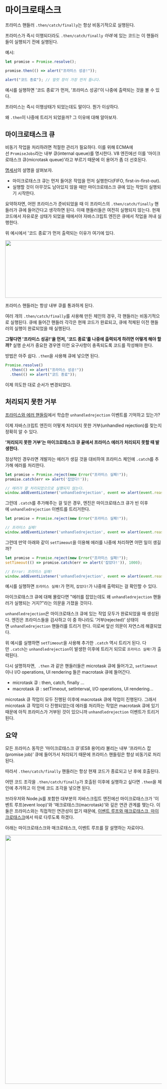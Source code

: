 # 마이크로태스크

프라미스 핸들러 `.then/catch/finally`는 항상 비동기적으로 실행된다.

프라미스가 즉시 이행되더라도 `.then/catch/finally` _아래_ 에 있는 코드는 이 핸들러들이 실행되기 전에 실행된다.

예시:
```js
let promise = Promise.resolve();

promise.then(() => alert("프라미스 성공!"));

alert("코드 종료"); // 얼럿 창이 가장 먼저 뜹니다.
```

예시를 실행하면 '코드 종료’가 먼저, '프라미스 성공!'이 나중에 출력되는 것을 볼 수 있다.

프라미스는 즉시 이행상태가 되었는데도 말이다. 뭔가 이상하다.

왜 `.then`이 나중에 트리거 되었을까? 그 이유에 대해 알아보자.

## 마이크로태스크 큐

비동기 작업을 처리하려면 적절한 관리가 필요하다. 이를 위해 ECMA에선 `PromiseJobs`라는 내부 큐(internal queue)를 명시한다. V8 엔진에선 이를 '마이크로태스크 큐(microtask queue)'라고 부르기 때문에 이 용어가 좀 더 선호된다.

[명세서](https://tc39.github.io/ecma262/#sec-jobs-and-job-queues)의 설명을 살펴보자.

- 마이크로태스크 큐는 먼저 들어온 작업을 먼저 실행한다(FIFO, first-in-first-out).
- 실행할 것이 아무것도 남아있지 않을 때만 마이크로태스크 큐에 있는 작업이 실행되기 시작한다.

요약하자면, 어떤 프라미스가 준비되었을 때 이 프라미스의 `.then/catch/finally` 핸들러가 큐에 들어간다고 생각하면 된다. 이때 핸들러들은 여전히 실행되지 않는다. 현재 코드에서 자유로운 상태가 되었을 때에서야 자바스크립트 엔진은 큐에서 작업을 꺼내 실행한다.

위 예시에서 '코드 종료’가 먼저 출력되는 이유가 여기에 있다.

<img src="https://ko.javascript.info/article/microtask-queue/promiseQueue.svg" alt="" width="600" height="185">

프라미스 핸들러는 항상 내부 큐를 통과하게 된다.

여러 개의 `.then/catch/finally`를 사용해 만든 체인의 경우, 각 핸들러는 비동기적으로 실행된다. 큐에 들어간 핸들러 각각은 현재 코드가 완료되고, 큐에 적체된 이전 핸들러의 실행이 완료되었을 때 실행된다.

**그렇다면 '프라미스 성공!'을 먼저, '코드 종료’를 나중에 출력되게 하려면 어떻게 해야 할까?** 실행 순서가 중요한 경우엔 이런 요구사항이 충족되도록 코드를 작성해야 한다.

방법은 아주 쉽다. `.then`을 사용해 큐에 넣으면 된다.

```js
Promise.resolve()
  .then(() => alert("프라미스 성공!"))
  .then(() => alert("코드 종료"));
```

이제 의도한 대로 순서가 변경되었다.

## 처리되지 못한 거부

[프라미스와 에러 핸들링](https://ko.javascript.info/promise-error-handling)에서 학습한 `unhandledrejection` 이벤트를 기억하고 있는가?

이제 자바스크립트 엔진이 어떻게 처리되지 못한 거부(unhandled rejection)를 찾는지 정확히 알 수 있다.

**’처리되지 못한 거부’는 마이크로태스크 큐 끝에서 프라미스 에러가 처리되지 못할 때 발생한다.**

정상적인 경우라면 개발자는 에러가 생길 것을 대비하여 프라미스 체인에 `.catch`를 추가해 에러를 처리한다.

```js
let promise = Promise.reject(new Error("프라미스 실패!"));
promise.catch(err => alert('잡았다!'));

// 에러가 잘 처리되었으므로 실행되지 않는다.
window.addEventListener('unhandledrejection', event => alert(event.reason));
```

그런데 `.catch`를 추가해주는 걸 잊은 경우, 엔진은 마이크로태스크 큐가 빈 이후에 `unhandledrejection` 이벤트를 트리거한다.

```js
let promise = Promise.reject(new Error("프라미스 실패!"));

// 프라미스 실패!
window.addEventListener('unhandledrejection', event => alert(event.reason));
```

그런데 만약 아래와 같이 `setTimeout`을 이용해 에러를 나중에 처리하면 어떤 일이 생길까?

```js
let promise = Promise.reject(new Error("프라미스 실패!"));
setTimeout(() => promise.catch(err => alert('잡았다!')), 1000);

// Error: 프라미스 실패!
window.addEventListener('unhandledrejection', event => alert(event.reason));
```

예시를 실행하면 `프라미스 실패!`가 먼저, `잡았다!`가 나중에 출력되는 걸 확인할 수 있다.

마이크로태스크 큐에 대해 몰랐다면 "에러를 잡았는데도 왜 `unhandledrejection` 핸들러가 실행되는 거지?"라는 의문을 가졌을 것이다.

`unhandledrejection`은 마이크로태스크 큐에 있는 작업 모두가 완료되었을 때 생성된다. 엔진은 프라미스들을 검사하고 이 중 하나라도 ‘거부(rejected)’ 상태이면 `unhandledrejection` 핸들러를 트리거 한다. 이로써 앞선 의문이 자연스레 해결되었다.

위 예시를 실행하면 `setTimeout`을 사용해 추가한 `.catch` 역시 트리거 된다. 다만 `.catch`는 `unhandledrejection`이 발생한 이후에 트리거 되므로 `프라미스 실패!`가 출력된다.

다시 설명하자면,  `.then` 과 같은 핸들러들은 microtask 큐에 들어가고, `setTimeout` 이나 I/O operations, UI rendering 들은 macrotask 큐에 들어간다.  
* microtask 큐 : then, catch, finally ...  
* macrotask 큐 : setTimeout, setInterval, I/O operations, UI rendering...

microtask 큐 작업이 모두 진행된 이후에 macrotask 큐에 작업이 진행된다. 그래서 microtask 큐 작업이 다 진행되었는데 에러를 처리하는 작업은 macrotask 큐에 있기 때문에 아직 프라미스가 거부된 것이 있으니까 `unhandledrejection` 이벤트가 트리거 된다.

## 요약

모든 프라미스 동작은 ‘마이크로태스크 큐’(ES8 용어)라 불리는 내부 ‘프라미스 잡(promise job)’ 큐에 들어가서 처리되기 때문에 프라미스 핸들링은 항상 비동기로 처리된다.

따라서 `.then/catch/finally` 핸들러는 항상 현재 코드가 종료되고 난 후에 호출된다.

어떤 코드 조각을 `.then/catch/finally`가 호출된 이후에 실행하고 싶다면 `.then`을 체인에 추가하고 이 안에 코드 조각을 넣으면 된다.

브라우저와 Node.js를 포함한 대부분의 자바스크립트 엔진에선 마이크로태스크가 '이벤트 루프(event loop)'와 '매크로태스크(macrotask)'와 깊은 연관 관계를 맺는다. 이 둘은 프라미스와는 직접적인 연관성이 없기 때문에, [이벤트 루프와 매크로태스크, 마이크로태스크](https://ko.javascript.info/event-loop)에서 따로 다루도록 하겠다.

아래는 마이크로태스크와 매크로태스크, 이벤트 루프를 잘 설명하는 자료이다.

<img src="https://uploads.disquscdn.com/images/9466d8aa53fc5b3e63a92858a94bb429df02bbd20012b738f0461343beaa6f90.gif" alt="" width="800">

